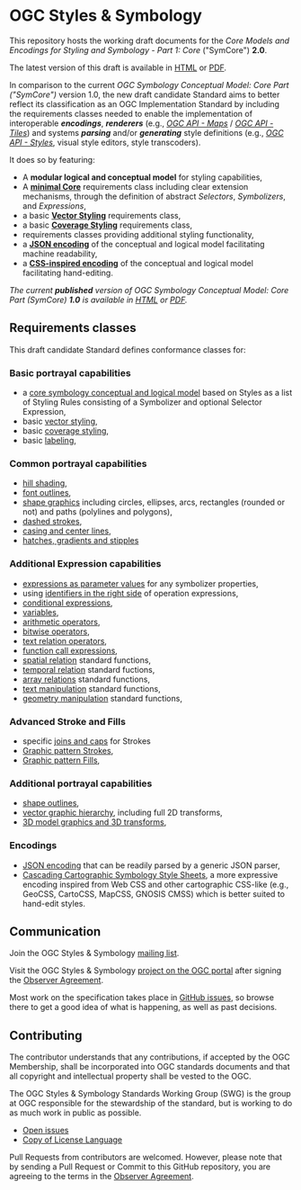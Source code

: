# OGC Styles & Symbology

This repository hosts the working draft documents for the _Core Models and Encodings for Styling and Symbology - Part 1: Core_ ("SymCore") **2.0**.

The latest version of this draft is available in [HTML](https://opengeospatial.github.io/ogcna-auto-review/18-067r4.html) or [PDF](https://opengeospatial.github.io/ogcna-auto-review/18-067r4.pdf).

In comparison to the current _OGC Symbology Conceptual Model: Core Part ("SymCore")_ version 1.0, the new draft candidate Standard aims to better reflect its classification as an OGC Implementation Standard by including the requirements classes needed to enable the implementation of interoperable ***encodings***, ***renderers*** (e.g., [_OGC API - Maps_](https://github.com/opengeospatial/ogcapi-maps/) / [_OGC API - Tiles_](https://github.com/opengeospatial/ogcapi-tiles)) and systems ***parsing*** and/or ***generating*** style definitions (e.g., [_OGC API - Styles_](https://github.com/opengeospatial/ogcapi-styles/), visual style editors, style transcoders).

It does so by featuring:
- A **modular logical and conceptual model** for styling capabilities,  
- A [**minimal Core**](https://opengeospatial.github.io/ogcna-auto-review/18-067r4.html#toc20) requirements class including clear extension mechanisms, through the definition of abstract _Selectors_, _Symbolizers_, and _Expressions_,
- a basic [**Vector Styling**](https://opengeospatial.github.io/ogcna-auto-review/18-067r4.html#toc23) requirements class,
- a basic [**Coverage Styling**](https://opengeospatial.github.io/ogcna-auto-review/18-067r4.html#toc26) requirements class,
- requirements classes providing additional styling functionality,
- a [**JSON encoding**](https://opengeospatial.github.io/ogcna-auto-review/18-067r4.html#toc67) of the conceptual and logical model facilitating machine readability,
- a [**CSS-inspired encoding**](https://opengeospatial.github.io/ogcna-auto-review/18-067r4.html#toc70) of the conceptual and logical model facilitating hand-editing.

_The current **published** version of OGC Symbology Conceptual Model: Core Part (SymCore) **1.0** is available in [HTML](https://docs.ogc.org/is/18-067r3/18-067r3.html) or [PDF](https://docs.ogc.org/is/18-067r3/18-067r3.pdf)._

## Requirements classes

This draft candidate Standard defines conformance classes for:

### Basic portrayal capabilities
- a [core symbology conceptual and logical model](https://opengeospatial.github.io/ogcna-auto-review/18-067r4.html#toc20) based on Styles as a list of Styling Rules consisting of a Symbolizer and optional Selector Expression,
- basic [vector styling](https://opengeospatial.github.io/ogcna-auto-review/18-067r4.html#toc23),
- basic [coverage styling](https://opengeospatial.github.io/ogcna-auto-review/18-067r4.html#toc26),
- basic [labeling](https://opengeospatial.github.io/ogcna-auto-review/18-067r4.html#toc30),

### Common portrayal capabilities

- [hill shading](https://opengeospatial.github.io/ogcna-auto-review/18-067r4.html#toc28),
- [font outlines](https://opengeospatial.github.io/ogcna-auto-review/18-067r4.html#toc29),
- [shape graphics](https://opengeospatial.github.io/ogcna-auto-review/18-067r4.html#toc33) including circles, ellipses, arcs, rectangles (rounded or not) and paths (polylines and polygons),
- [dashed strokes](https://opengeospatial.github.io/ogcna-auto-review/18-067r4.html#toc40),
- [casing and center lines](https://opengeospatial.github.io/ogcna-auto-review/18-067r4.html#toc41),
- [hatches, gradients and stipples](https://opengeospatial.github.io/ogcna-auto-review/18-067r4.html#toc45)

### Additional Expression capabilities

- [expressions as parameter values](https://opengeospatial.github.io/ogcna-auto-review/18-067r4.html#toc46) for any symbolizer properties,
- using [identifiers in the right side](https://opengeospatial.github.io/ogcna-auto-review/18-067r4.html#toc50) of operation expressions,
- [conditional expressions](https://opengeospatial.github.io/ogcna-auto-review/18-067r4.html#toc51),
- [variables](https://opengeospatial.github.io/ogcna-auto-review/18-067r4.html#toc52),
- [arithmetic operators](https://opengeospatial.github.io/ogcna-auto-review/18-067r4.html#toc54),
- [bitwise operators](https://opengeospatial.github.io/ogcna-auto-review/18-067r4.html#toc55),
- [text relation operators](https://opengeospatial.github.io/ogcna-auto-review/18-067r4.html#toc56),
- [function call expressions](https://opengeospatial.github.io/ogcna-auto-review/18-067r4.html#toc58),
- [spatial relation](https://opengeospatial.github.io/ogcna-auto-review/18-067r4.html#toc59) standard functions,
- [temporal relation](https://opengeospatial.github.io/ogcna-auto-review/18-067r4.html#toc60) standard fuctions,
- [array relations](https://opengeospatial.github.io/ogcna-auto-review/18-067r4.html#toc61) standard functions,
- [text manipulation](https://opengeospatial.github.io/ogcna-auto-review/18-067r4.html#toc62) standard functions,
- [geometry manipulation](https://opengeospatial.github.io/ogcna-auto-review/18-067r4.html#toc63) standard functions,

### Advanced Stroke and Fills

- specific [joins and caps](https://opengeospatial.github.io/ogcna-auto-review/18-067r4.html#toc39) for Strokes
- [Graphic pattern Strokes](https://opengeospatial.github.io/ogcna-auto-review/18-067r4.html#toc42),
- [Graphic pattern Fills](https://opengeospatial.github.io/ogcna-auto-review/18-067r4.html#toc44),

### Additional portrayal capabilities

- [shape outlines](https://opengeospatial.github.io/ogcna-auto-review/18-067r4.html#toc34),
- [vector graphic hierarchy](https://opengeospatial.github.io/ogcna-auto-review/18-067r4.html#toc35), including full 2D transforms,
- [3D model graphics and 3D transforms](https://opengeospatial.github.io/ogcna-auto-review/18-067r4.html#toc64),

### Encodings

- [JSON encoding](https://opengeospatial.github.io/ogcna-auto-review/18-067r4.html#toc67) that can be readily parsed by a generic JSON parser,
- [Cascading Cartographic Symbology Style Sheets](https://opengeospatial.github.io/ogcna-auto-review/18-067r4.html#toc70), a more expressive encoding inspired from Web CSS and other cartographic CSS-like (e.g., GeoCSS, CartoCSS, MapCSS, GNOSIS CMSS) which is better suited to hand-edit styles.

## Communication

Join the OGC Styles & Symbology [mailing list](https://lists.ogc.org/mailman/listinfo/styles-se.swg).

Visit the OGC Styles & Symbology [project on the OGC portal](https://portal.ogc.org/files/?artifact_id=37164) after signing the [Observer Agreement](https://portal.ogc.org/files/?artifact_id=92169).

Most work on the specification takes place in [GitHub issues](https://github.com/opengeospatial/styles-and-symbology/issues),
so browse there to get a good idea of what is happening, as well as past decisions.

## Contributing

The contributor understands that any contributions, if accepted by the OGC Membership, shall be incorporated into OGC standards documents and that all copyright and intellectual property shall be vested to the OGC.

The OGC Styles & Symbology Standards Working Group (SWG) is the group at OGC responsible for the stewardship of the standard, but is working to do as much work in public as possible.

* [Open issues](https://github.com/opengeospatial/styles-and-symbology/issues)
* [Copy of License Language](https://raw.githubusercontent.com/opengeospatial/styles-and-symbology/main/LICENSE)

Pull Requests from contributors are welcomed. However, please note that by sending a Pull Request or Commit to this GitHub repository, you are agreeing to the terms in the [Observer Agreement](https://portal.ogc.org/files/?artifact_id=37164).
